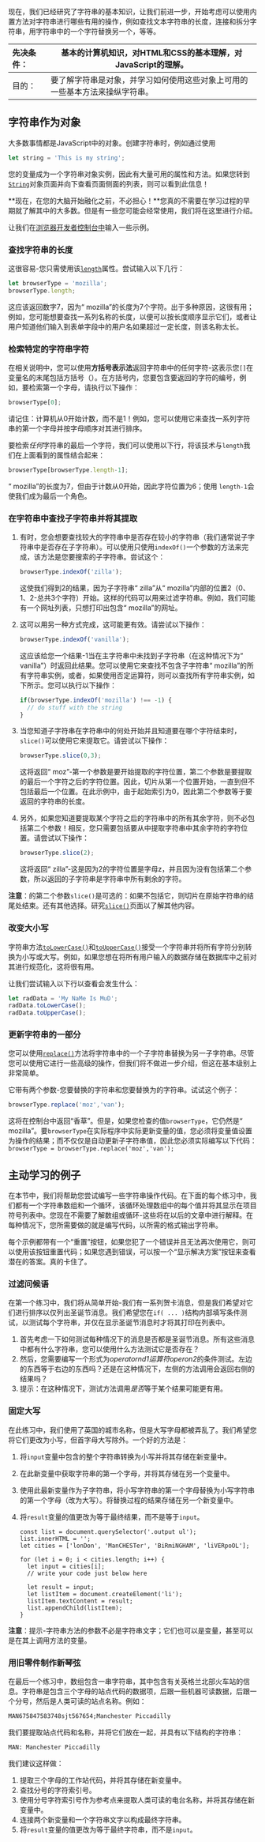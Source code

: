 现在，我们已经研究了字符串的基本知识，让我们前进一步，开始考虑可以使用内置方法对字符串进行哪些有用的操作，例如查找文本字符串的长度，连接和拆分字符串，用字符串中的一个字符替换另一个，等等。

| 先决条件： | 基本的计算机知识，对HTML和CSS的基本理解，对JavaScript的理解。 |
| :--------- | ------------------------------------------------------------ |
| 目的：     | 要了解字符串是对象，并学习如何使用这些对象上可用的一些基本方法来操纵字符串。 |

## 字符串作为对象

大多数事情都是JavaScript中的对象。创建字符串时，例如通过使用

```js
let string = 'This is my string';
```

您的变量成为一个字符串对象实例，因此有大量可用的属性和方法。如果您转到[`String`](https://developer.mozilla.org/en-US/docs/Web/JavaScript/Reference/Global_Objects/String)对象页面并向下查看页面侧面的列表，则可以看到此信息！

**现在，在您的大脑开始融化之前，不必担心！**您真的不需要在学习过程的早期就了解其中的大多数。但是有一些您可能会经常使用，我们将在这里进行介绍。 

让我们在[浏览器开发者控制台中](https://developer.mozilla.org/en-US/docs/Learn/Common_questions/What_are_browser_developer_tools)输入一些示例。

### 查找字符串的长度



这很容易-您只需使用该[`length`](https://developer.mozilla.org/en-US/docs/Web/JavaScript/Reference/Global_Objects/String/length)属性。尝试输入以下几行：

```js
let browserType = 'mozilla';
browserType.length;
```

这应该返回数字7，因为“ mozilla”的长度为7个字符。出于多种原因，这很有用；例如，您可能想要查找一系列名称的长度，以便可以按长度顺序显示它们，或者让用户知道他们输入到表单字段中的用户名如果超过一定长度，则该名称太长。

### 检索特定的字符串字符



在相关说明中，您可以使用**方括号表示法**返回字符串中的任何字符-这表示您`[]`在变量名的末尾包括方括号（）。在方括号内，您要包含要返回的字符的编号，例如，要检索第一个字母，请执行以下操作：

```js
browserType[0];
```

请记住：计算机从0开始计数，而不是1！例如，您可以使用它来查找一系列字符串的第一个字母并按字母顺序对其进行排序。

要检索*任何*字符串的最后一个字符，我们可以使用以下行，将该技术与`length`我们在上面看到的属性结合起来：

```js
browserType[browserType.length-1];
```

“ mozilla”的长度为7，但由于计数从0开始，因此字符位置为6；使用 `length-1`会使我们成为最后一个角色。

### 在字符串中查找子字符串并将其提取



1. 有时，您会想要查找较大的字符串中是否存在较小的字符串（我们通常说子字符串中是否存在子字符串）。可以使用只使用`indexOf()`一个参数的方法来完成，该方法是您要搜索的子字符串。尝试这个：

   ```js
   browserType.indexOf('zilla');
   ```

   这使我们得到2的结果，因为子字符串“ zilla”从“ mozilla”内部的位置2（0、1、2-总共3个字符）开始。这样的代码可以用来过滤字符串。例如，我们可能有一个网址列表，只想打印出包含“ mozilla”的网址。

1. 这可以用另一种方式完成，这可能更有效。请尝试以下操作：

   ```js
   browserType.indexOf('vanilla');
   ```

   这应该给您一个结果-1当在主字符串中未找到子字符串（在这种情况下为“ vanilla”）时返回此结果。您可以使用它来查找不包含子字符串“ mozilla”的所有字符串实例，或者，如果使用否定运算符，则可以查找所有字符串实例，如下所示。您可以执行以下操作：

   ```js
   if(browserType.indexOf('mozilla') !== -1) {
     // do stuff with the string
   }
   ```

2. 当您知道子字符串在字符串中的何处开始并且知道要在哪个字符结束时， `slice()`可以使用它来提取它。请尝试以下操作：

   ```js
   browserType.slice(0,3);
   ```

   这将返回“ moz”-第一个参数是要开始提取的字符位置，第二个参数是要提取的最后一个字符之后的字符位置。因此，切片从第一个位置开始，一直到但不包括最后一个位置。在此示例中，由于起始索引为0，因此第二个参数等于要返回的字符串的长度。

3. 另外，如果您知道要提取某个字符之后的字符串中的所有其余字符，则不必包括第二个参数！相反，您只需要包括要从中提取字符串中其余字符的字符位置。请尝试以下操作：

   ```js
   browserType.slice(2);
   ```

   这将返回“ zilla”-这是因为2的字符位置是字母z，并且因为没有包括第二个参数，所以返回的子字符串是字符串中所有剩余的字符。 

**注意**：的第二个参数`slice()`是可选的：如果不包括它，则切片在原始字符串的结尾处结束。还有其他选择。研究[`slice()`](https://developer.mozilla.org/en-US/docs/Web/JavaScript/Reference/Global_Objects/String/slice)页面以了解其他内容。

### 改变大小写



字符串方法[`toLowerCase()`](https://developer.mozilla.org/en-US/docs/Web/JavaScript/Reference/Global_Objects/String/toLowerCase)和[`toUpperCase()`](https://developer.mozilla.org/en-US/docs/Web/JavaScript/Reference/Global_Objects/String/toUpperCase)接受一个字符串并将所有字符分别转换为小写或大写。例如，如果您想在将所有用户输入的数据存储在数据库中之前对其进行规范化，这将很有用。

让我们尝试输入以下行以查看会发生什么：

```js
let radData = 'My NaMe Is MuD';
radData.toLowerCase();
radData.toUpperCase();
```

### 更新字符串的一部分



您可以使用[`replace()`](https://developer.mozilla.org/en-US/docs/Web/JavaScript/Reference/Global_Objects/String/replace)方法将字符串中的一个子字符串替换为另一子字符串。尽管您可以使用它进行一些高级的操作，但我们将不做进一步介绍，但这在基本级别上非常简单。

它带有两个参数-您要替换的字符串和您要替换为的字符串。试试这个例子：

```js
browserType.replace('moz','van');
```

这将在控制台中返回“香草”。但是，如果您检查的值`browserType`，它仍然是“ mozilla”。要`browserType`在实际程序中实际更新变量的值，您必须将变量值设置为操作的结果；而不仅仅是自动更新子字符串值，因此您必须实际编写以下代码：`browserType = browserType.replace('moz','van');`

## 主动学习的例子

在本节中，我们将帮助您尝试编写一些字符串操作代码。在下面的每个练习中，我们都有一个字符串数组和一个循环，该循环处理数组中的每个值并将其显示在项目符号列表中。您现在不需要了解数组或循环-这些将在以后的文章中进行解释。在每种情况下，您所需要做的就是编写代码，以所需的格式输出字符串。

每个示例都带有一个“重置”按钮，如果您犯了一个错误并且无法再次使用它，则可以使用该按钮重置代码；如果您遇到错误，可以按一个“显示解决方案”按钮来查看潜在的答案。真的卡住了。

### 过滤问候语



在第一个练习中，我们将从简单开始-我们有一系列贺卡消息，但是我们希望对它们进行排序以仅列出圣诞节消息。我们希望您在`if( ... )`结构内部填写条件测试，以测试每个字符串，并仅在显示圣诞节消息时才将其打印在列表中。

1. 首先考虑一下如何测试每种情况下的消息是否都是圣诞节消息。所有这些消息中都有什么字符串，您可以使用什么方法测试它是否存在？
2. 然后，您需要编写一个形式为*operatornd1运算符operon2*的条件测试。左边的东西等于右边的东西吗？还是在这种情况下，左侧的方法调用会返回右侧的结果吗？
3. 提示：在这种情况下，测试方法调用*是否*等于某个结果可能更有用。



### 固定大写



在此练习中，我们使用了英国的城市名称，但是大写字母都被弄乱了。我们希望您将它们更改为小写，但首字母大写除外。一个好的方法是：

1. 将`input`变量中包含的整个字符串转换为小写并将其存储在新变量中。

2. 在此新变量中获取字符串的第一个字母，并将其存储在另一个变量中。

3. 使用此最新变量作为子字符串，将小写字符串的第一个字母替换为小写字符串的第一个字母（改为大写）。将替换过程的结果存储在另一个新变量中。

4. 将`result`变量的值更改为等于最终结果，而不是等于`input`。

   ```
   const list = document.querySelector('.output ul');
   list.innerHTML = '';
   let cities = ['lonDon', 'ManCHESTer', 'BiRmiNGHAM', 'liVERpoOL'];
   
   for (let i = 0; i < cities.length; i++) {
     let input = cities[i];
     // write your code just below here
   
     let result = input;
     let listItem = document.createElement('li');
     listItem.textContent = result;
     list.appendChild(listItem);
   }
   
   ```

   

**注意**：提示-字符串方法的参数不必是字符串文字；它们也可以是变量，甚至可以是在其上调用方法的变量。



### 用旧零件制作新琴弦



在最后一个练习中，数组包含一串字符串，其中包含有关英格兰北部火车站的信息。字符串是包含三个字母的站点代码的数据项，后跟一些机器可读数据，后跟一个分号，然后是人类可读的站点名称。例如：

```html
MAN675847583748sjt567654;Manchester Piccadilly
```

我们要提取站点代码和名称，并将它们放在一起，并具有以下结构的字符串：

```html
MAN: Manchester Piccadilly
```

我们建议这样做：

1. 提取三个字母的工作站代码，并将其存储在新变量中。
2. 查找分号的字符索引号。
3. 使用分号字符索引号作为参考点来提取人类可读的电台名称，并将其存储在新变量中。
4. 连接两个新变量和一个字符串文字以构成最终字符串。
5. 将`result`变量的值更改为等于最终字符串，而不是`input`。